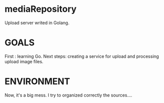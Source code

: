 mediaRepository
==============

Upload server writed in Golang.

GOALS
======

First : learning Go. 
Next steps: creating a service for upload and processing upload image files. 

ENVIRONMENT
===========

Now, it's a big mess. I try to organized correctly the sources.... 
